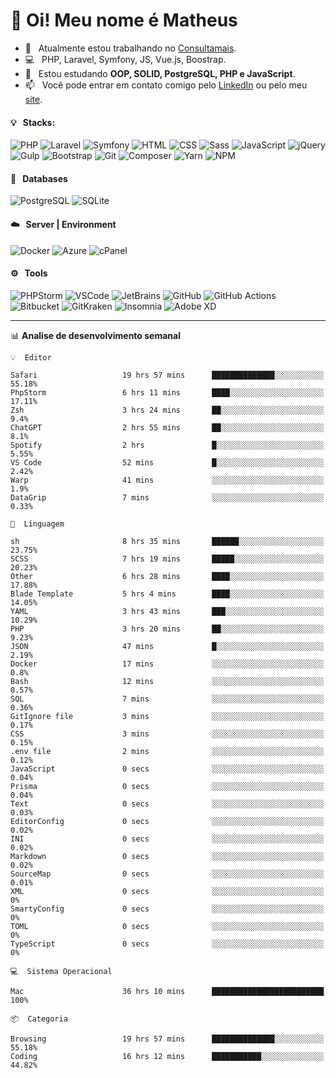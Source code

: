 # 👋 Oi! Meu nome é Matheus

- 🔭 &nbsp; Atualmente estou trabalhando no [Consultamais](https://consultamais.com.br/).
- 💻 &nbsp; PHP, Laravel, Symfony, JS, Vue.js, Boostrap.
- 🌱 &nbsp; Estou estudando **OOP, SOLID, PostgreSQL, PHP e JavaScript**.
- 📫 &nbsp; Você pode entrar em contato comigo pelo [LinkedIn](https://www.linkedin.com/in/matheuscamargoxavier/) ou pelo meu [site](https://matheuscamargo.co).

#### 💡 &nbsp; Stacks:
![PHP](https://img.shields.io/badge/-PHP-777BB4?&logo=php&logoColor=FFFFFF)
![Laravel](https://img.shields.io/badge/-Laravel-FF2D20?&logo=laravel&logoColor=FFFFFF)
![Symfony](https://img.shields.io/badge/-Symfony-000000?&logo=symfony&logoColor=FFFFFF)
![HTML](https://img.shields.io/badge/-HTML-E34F26?&logo=html5&logoColor=FFFFFF)
![CSS](https://img.shields.io/badge/-CSS-1572B6?&logo=css3&logoColor=FFFFFF)
![Sass](https://img.shields.io/badge/-Sass-CC6699?&logo=sass&logoColor=FFFFFF)
![JavaScript](https://img.shields.io/badge/-JavaScript-F7DF1E?&logo=javascript&logoColor=FFFFFF)
![jQuery](https://img.shields.io/badge/-jQuery-0769AD?&logo=jquery&logoColor=FFFFFF)
![Gulp](https://img.shields.io/badge/-Gulp-CF4647?&logo=gulp&logoColor=FFFFFF)
![Bootstrap](https://img.shields.io/badge/-Bootstrap-7952B3?&logo=bootstrap&logoColor=FFFFFF)
![Git](https://img.shields.io/badge/-Git-F05032?&logo=git&logoColor=FFFFFF)
![Composer](https://img.shields.io/badge/-Composer-885630?&logo=composer&logoColor=FFFFFF)
![Yarn](https://img.shields.io/badge/-Yarn-2C8EBB?&logo=yarn&logoColor=FFFFFF)
![NPM](https://img.shields.io/badge/-npm-CB3837?&logo=npm&logoColor=FFFFFF)

#### 💾 &nbsp; Databases
![PostgreSQL](https://img.shields.io/badge/-PostgreSQL-336791?&logo=PostgreSQL&logoColor=FFFFFF)
![SQLite](https://img.shields.io/badge/-SQLite-003B57?&logo=SQLite&logoColor=FFFFFF)

#### ☁️ &nbsp; Server | Environment
![Docker](https://img.shields.io/badge/-Docker-2496ED?&logo=docker&logoColor=FFFFFF)
![Azure](https://img.shields.io/badge/-Azure-0089D6?&logo=microsoft%20azure&logoColor=FFFFFF)
![cPanel](https://img.shields.io/badge/-cPanel-FF6C2C?&logo=cpanel&logoColor=FFFFFF)

#### ⚙️ &nbsp; Tools
![PHPStorm](https://img.shields.io/badge/-PHPStorm-000000?&logo=PHPStorm&logoColor=FFFFFF)
![VSCode](https://img.shields.io/badge/-VSCode-007ACC?&logo=Visual%20Studio%20Code&logoColor=FFFFFF) 
![JetBrains](https://img.shields.io/badge/-JetBrains-000000?&logo=jetbrains&logoColor=FFFFFF) 
![GitHub](https://img.shields.io/badge/-GitHub-181717?&logo=github&logoColor=FFFFFF) 
![GitHub Actions](https://img.shields.io/badge/-GitHub%20Actions-181717?&logo=GitHub%20Actions&logoColor=FFFFFF) 
![Bitbucket](https://img.shields.io/badge/-Bitbucket-0052CC?&logo=bitbucket&logoColor=FFFFFF)
![GitKraken](https://img.shields.io/badge/-GitKraken-179287?&logo=GitKraken&logoColor=FFFFFF)
![Insomnia](https://img.shields.io/badge/-Insomnia-5849BE?&logo=Insomnia&logoColor=FFFFFF)
![Adobe XD](https://img.shields.io/badge/-Adobe%20XD-FF61F6?&logo=adobe%20xd&logoColor=FFFFFF) 
_______

📊  **Analise de desenvolvimento semanal**
```text
💡  Editor

Safari                   19 hrs 57 mins      ██████████████░░░░░░░░░░░     55.18%
PhpStorm                 6 hrs 11 mins       ████░░░░░░░░░░░░░░░░░░░░░     17.11%
Zsh                      3 hrs 24 mins       ██░░░░░░░░░░░░░░░░░░░░░░░       9.4%
ChatGPT                  2 hrs 55 mins       ██░░░░░░░░░░░░░░░░░░░░░░░       8.1%
Spotify                  2 hrs               █░░░░░░░░░░░░░░░░░░░░░░░░      5.55%
VS Code                  52 mins             █░░░░░░░░░░░░░░░░░░░░░░░░      2.42%
Warp                     41 mins             ░░░░░░░░░░░░░░░░░░░░░░░░░       1.9%
DataGrip                 7 mins              ░░░░░░░░░░░░░░░░░░░░░░░░░      0.33%
```
```text
💬  Linguagem

sh                       8 hrs 35 mins       ██████░░░░░░░░░░░░░░░░░░░     23.75%
SCSS                     7 hrs 19 mins       █████░░░░░░░░░░░░░░░░░░░░     20.23%
Other                    6 hrs 28 mins       ████░░░░░░░░░░░░░░░░░░░░░     17.88%
Blade Template           5 hrs 4 mins        ████░░░░░░░░░░░░░░░░░░░░░     14.05%
YAML                     3 hrs 43 mins       ███░░░░░░░░░░░░░░░░░░░░░░     10.29%
PHP                      3 hrs 20 mins       ██░░░░░░░░░░░░░░░░░░░░░░░      9.23%
JSON                     47 mins             █░░░░░░░░░░░░░░░░░░░░░░░░      2.19%
Docker                   17 mins             ░░░░░░░░░░░░░░░░░░░░░░░░░       0.8%
Bash                     12 mins             ░░░░░░░░░░░░░░░░░░░░░░░░░      0.57%
SQL                      7 mins              ░░░░░░░░░░░░░░░░░░░░░░░░░      0.36%
GitIgnore file           3 mins              ░░░░░░░░░░░░░░░░░░░░░░░░░      0.17%
CSS                      3 mins              ░░░░░░░░░░░░░░░░░░░░░░░░░      0.15%
.env file                2 mins              ░░░░░░░░░░░░░░░░░░░░░░░░░      0.12%
JavaScript               0 secs              ░░░░░░░░░░░░░░░░░░░░░░░░░      0.04%
Prisma                   0 secs              ░░░░░░░░░░░░░░░░░░░░░░░░░      0.04%
Text                     0 secs              ░░░░░░░░░░░░░░░░░░░░░░░░░      0.03%
EditorConfig             0 secs              ░░░░░░░░░░░░░░░░░░░░░░░░░      0.02%
INI                      0 secs              ░░░░░░░░░░░░░░░░░░░░░░░░░      0.02%
Markdown                 0 secs              ░░░░░░░░░░░░░░░░░░░░░░░░░      0.02%
SourceMap                0 secs              ░░░░░░░░░░░░░░░░░░░░░░░░░      0.01%
XML                      0 secs              ░░░░░░░░░░░░░░░░░░░░░░░░░         0%
SmartyConfig             0 secs              ░░░░░░░░░░░░░░░░░░░░░░░░░         0%
TOML                     0 secs              ░░░░░░░░░░░░░░░░░░░░░░░░░         0%
TypeScript               0 secs              ░░░░░░░░░░░░░░░░░░░░░░░░░         0%
```
```text
💻  Sistema Operacional

Mac                      36 hrs 10 mins      █████████████████████████       100%
```
```text
📦  Categoria

Browsing                 19 hrs 57 mins      ██████████████░░░░░░░░░░░     55.18%
Coding                   16 hrs 12 mins      ███████████░░░░░░░░░░░░░░     44.82%
```
